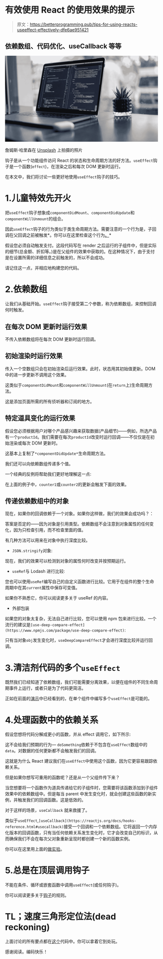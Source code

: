 # 有效使用 React 的使用效果的提示

> 原文：<https://betterprogramming.pub/tips-for-using-reacts-useeffect-effectively-dfe6ae951421>

## 依赖数组、代码优化、useCallback 等等

![](img/f18e907b4a0d2abc1995bbc736cd5870.png)

詹姆斯·哈里森在 [Unsplash](/s/photos/developer?utm_source=unsplash&utm_medium=referral&utm_content=creditCopyText) 上拍摄的照片

钩子是从一个功能组件访问 React 的状态和生命周期方法的好方法。`useEffect`钩子是一个函数(`effect`)，在渲染之后和每次 DOM 更新时运行。

在本文中，我们将讨论一些更好地使用`useEffect`钩子的技巧。

# 1.儿童特效先开火

把`useEffect`钩子想象成`componentDidMount`、`componentDidUpdate`和`componentWillUnmount`的组合。

因此`useEffect`钩子的行为类似于类生命周期方法。需要注意的一个行为是，子回调在父回调之前被触发*。你可以在这里检查这个行为[。](https://codesandbox.io/s/autumn-monad-p3wdo?file=/src/App.js)*

假设您必须自动触发支付。这段代码写在 render 之后运行的子组件中，但是实际的细节(总金额、折扣等。)是在父组件的效果中获取的。在这种情况下，由于支付是在设置所需的详细信息之前触发的，所以不会成功。

请记住这一点，并相应地构建您的代码。

# 2.依赖数组

让我们从基础开始。`useEffect`钩子接受第二个参数，称为依赖数组，来控制回调何时触发。

## 在每次 DOM 更新时运行效果

不传入依赖数组将在每次 DOM 更新时运行回调。

## 初始渲染时运行效果

传入一个空数组只会在初始渲染后运行效果。此时，状态用其初始值更新。DOM 中的进一步更新不调用这个效果。

这类似于`componentDidMount`和`componentWillUnmount`(在`return`上)生命周期方法。

这是添加页面所需的所有侦听器和订阅的地方。

## 特定道具变化的运行效果

假设您必须根据用户对哪个产品感兴趣来获取数据(产品细节)——例如，所选产品有一个`productId`。我们需要在每次`productId`改变时运行回调——不仅仅是在初始渲染或每次 DOM 更新时。

这基本上复制了`*componentDidUpdate*`生命周期方法。

我们还可以向依赖数组传递多个值。

一个经典的反例将帮助我们更好地理解这一点:

在上面的例子中，`counter1`或`counter2`的更新会触发下面的效果。

## **传递依赖数组中的对象**

现在，如果你的回调依赖于一个对象。如果你这样做，我们的效果会成功吗？：

答案是否定的——因为对象是引用类型。依赖数组不会注意到对象属性的任何变化，因为只检查引用，而不检查里面的值。

有几种方法可以用来在对象中执行深度比较。

*   `JSON.stringify`对象:

现在，我们的效果可以检测到对象的属性何时改变并按预期运行。

*   `useRef`与 Lodash 进行比较:

您也可以使用`useRef`编写自己的自定义函数进行比较。它用于在组件的整个生命周期中在其`current`属性中保存可变值。

如果你不熟悉它，你可以阅读更多关于 useRef 的内容。

*   外部包装

如果您的对象太复杂，无法自己进行比较，您可以使用 npm 包来进行比较。一个流行的建议是`[use-deep-compare-effect](https://www.npmjs.com/package/use-deep-compare-effect)`:

只有当对象`obj`发生变化时，`useDeepCompareEffect`才会进行深度比较并运行回调。

# 3.清洁剂代码的多个`useEffect`

既然我们已经知道了依赖数组，我们可能需要分离效果，以便在组件的不同生命周期事件上运行，或者只是为了代码更简洁。

正如在前面的[演示](https://codesandbox.io/s/snowy-flower-9elps?file=/src/App.js)中已经看到的，在单个组件中编写多个`useEffect`是可能的。

# 4.处理函数中的依赖关系

假设您想将代码分解成更小的函数，并从 effect 调用它，如下所示:

这不会给我们预期的行为— `doSomething`依赖于不包含在`useEffect`数组中的`data`。对数据的任何更新都不会触发我们的回调。

这就是为什么 React 建议我们在`useEffect`中使用这个函数，因为它更容易跟踪依赖关系。

但是如果你想写可重用的函数呢？还是从一个父组件传下来？

当您想要将一个函数作为道具传递给它的子组件时，您需要将该函数添加到子组件效果中的依赖数组中。但是每当 parent 中发生变化时，就会创建这些函数的新实例，并触发我们的回调函数。这是低效的。

对于这样的场景，`useCallback` 就来救援了。

类似于`useEffect`,`[useCallback](https://reactjs.org/docs/hooks-reference.html#usecallback)`接受一个回调和一个依赖数组。它将返回一个内存化版本的回调函数，只有当任何依赖关系发生变化时，它才会改变自己的标识，从而确保我们不会在每次父对象重新呈现时都创建一个新的函数实例。

你可以在这里用上面的[做实验](https://codesandbox.io/s/currying-shape-2dv3l?file=/src/App.js)。

# 5.总是在顶层调用钩子

不能在条件、循环或嵌套函数中调用`useEffect`(或任何钩子)。

你可以阅读更多关于[钩子](https://reactjs.org/docs/hooks-rules.html)的规则。

# TL；速度三角形定位法(dead reckoning)

上面讨论的所有要点都在[这个](https://codesandbox.io/s/cool-cloud-jmlrx?file=/src/App.js)代码中。你可以拿着它到处玩。

感谢阅读。编码快乐！